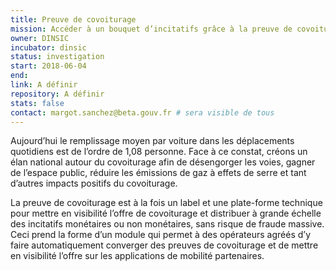 ```yaml
---
title: Preuve de covoiturage
mission: Accéder à un bouquet d’incitatifs grâce à la preuve de covoiturage.
owner: DINSIC
incubator: dinsic 
status: investigation
start: 2018-06-04 
end: 
link: A définir
repository: A définir 
stats: false
contact: margot.sanchez@beta.gouv.fr # sera visible de tous
---
```


Aujourd’hui le remplissage moyen par voiture dans les déplacements quotidiens est de l’ordre de 1,08 personne. Face à ce constat, créons un élan national autour du covoiturage afin de désengorger les voies, gagner de l’espace public, réduire les émissions de gaz à effets de serre et tant d’autres impacts positifs du covoiturage.
 
La preuve de covoiturage est à la fois un label et une plate-forme technique pour mettre en visibilité l’offre de covoiturage et distribuer à grande échelle des incitatifs monétaires ou non monétaires, sans risque de fraude massive. Ceci prend la forme d’un module qui permet à des opérateurs agréés d’y faire automatiquement converger des preuves de covoiturage et de mettre en visibilité l’offre sur les applications de mobilité partenaires.

